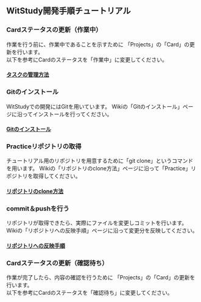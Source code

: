 ﻿## WitStudy開発手順チュートリアル

### Cardステータスの更新（作業中）
作業を行う前に、作業中であることを示すために
「Projects」の「Card」の更新を行います。<br>
以下を参考にCardのステータスを「作業中」に変更してください。
#### [タスクの管理方法](https://github.com/WitStudy/PMSystem/wiki/%E3%82%BF%E3%82%B9%E3%82%AF%E3%81%AE%E7%AE%A1%E7%90%86%E6%96%B9%E6%B3%95)

### Gitのインストール
WitStudyでの開発にはGitを用いています。
Wikiの「Gitのインストール」ページに沿ってインストールを行ってください。

#### [Gitのインストール](https://github.com/WitStudy/Practice/wiki/Git%E3%81%AE%E3%82%A4%E3%83%B3%E3%82%B9%E3%83%88%E3%83%BC%E3%83%AB)

### Practiceリポジトリの取得
チュートリアル用のリポジトリを用意するために「git clone」というコマンドを用います。
Wikiの「リポジトリのclone方法」ページに沿って「Practice」リポジトリを取得してください。

#### [リポジトリのclone方法](https://github.com/WitStudy/Practice/wiki/%E3%83%AA%E3%83%9D%E3%82%B8%E3%83%88%E3%83%AA%E3%81%AEclone%E6%96%B9%E6%B3%95)

### commit＆pushを行う
リポジトリが取得できたら、実際にファイルを変更しコミットを行います。
Wikiの「リポジトリへの反映手順」ページに沿って変更分を反映してください。

#### [リポジトリへの反映手順](https://github.com/WitStudy/Practice/wiki/%E3%83%AA%E3%83%9D%E3%82%B8%E3%83%88%E3%83%AA%E3%81%B8%E3%81%AE%E5%8F%8D%E6%98%A0%E6%89%8B%E9%A0%86)

### Cardステータスの更新（確認待ち）
作業が完了したら、内容の確認を行うために
「Projects」の「Card」の更新を行います。<br>
以下を参考にCardのステータスを「確認待ち」に変更してください。
